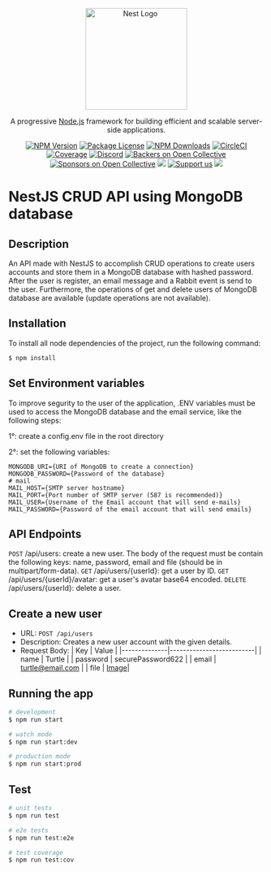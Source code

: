 <p align="center">
  <a href="http://nestjs.com/" target="blank"><img src="https://nestjs.com/img/logo-small.svg" width="200" alt="Nest Logo" /></a>
</p>

[circleci-image]: https://img.shields.io/circleci/build/github/nestjs/nest/master?token=abc123def456
[circleci-url]: https://circleci.com/gh/nestjs/nest

  <p align="center">A progressive <a href="http://nodejs.org" target="_blank">Node.js</a> framework for building efficient and scalable server-side applications.</p>
    <p align="center">
<a href="https://www.npmjs.com/~nestjscore" target="_blank"><img src="https://img.shields.io/npm/v/@nestjs/core.svg" alt="NPM Version" /></a>
<a href="https://www.npmjs.com/~nestjscore" target="_blank"><img src="https://img.shields.io/npm/l/@nestjs/core.svg" alt="Package License" /></a>
<a href="https://www.npmjs.com/~nestjscore" target="_blank"><img src="https://img.shields.io/npm/dm/@nestjs/common.svg" alt="NPM Downloads" /></a>
<a href="https://circleci.com/gh/nestjs/nest" target="_blank"><img src="https://img.shields.io/circleci/build/github/nestjs/nest/master" alt="CircleCI" /></a>
<a href="https://coveralls.io/github/nestjs/nest?branch=master" target="_blank"><img src="https://coveralls.io/repos/github/nestjs/nest/badge.svg?branch=master#9" alt="Coverage" /></a>
<a href="https://discord.gg/G7Qnnhy" target="_blank"><img src="https://img.shields.io/badge/discord-online-brightgreen.svg" alt="Discord"/></a>
<a href="https://opencollective.com/nest#backer" target="_blank"><img src="https://opencollective.com/nest/backers/badge.svg" alt="Backers on Open Collective" /></a>
<a href="https://opencollective.com/nest#sponsor" target="_blank"><img src="https://opencollective.com/nest/sponsors/badge.svg" alt="Sponsors on Open Collective" /></a>
  <a href="https://paypal.me/kamilmysliwiec" target="_blank"><img src="https://img.shields.io/badge/Donate-PayPal-ff3f59.svg"/></a>
    <a href="https://opencollective.com/nest#sponsor"  target="_blank"><img src="https://img.shields.io/badge/Support%20us-Open%20Collective-41B883.svg" alt="Support us"></a>
  <a href="https://twitter.com/nestframework" target="_blank"><img src="https://img.shields.io/twitter/follow/nestframework.svg?style=social&label=Follow"></a>
</p>
  <!--[![Backers on Open Collective](https://opencollective.com/nest/backers/badge.svg)](https://opencollective.com/nest#backer)
  [![Sponsors on Open Collective](https://opencollective.com/nest/sponsors/badge.svg)](https://opencollective.com/nest#sponsor)-->
  
# NestJS CRUD API using MongoDB database 

## Description

An API made with NestJS to accomplish CRUD operations to create users accounts and store them in a MongoDB database with hashed password. After the user is register, an email message and a Rabbit event is send to the user. Furthermore, the operations of get and delete users of MongoDB database are available (update operations are not available).

## Installation

To install all node dependencies of the project, run the following command:

```bash
$ npm install
```

## Set Environment variables

To improve segurity to the user of the application, .ENV variables must be used to access the MongoDB database and the email service, like the following steps:

1°: create a config.env file in the root directory

2°: set the following variables:
```
MONGODB_URI={URI of MongoDB to create a connection}
MONGODB_PASSWORD={Password of the database}
# mail
MAIL_HOST={SMTP server hostname}
MAIL_PORT={Port number of SMTP server (587 is recommended)}
MAIL_USER={Username of the Email account that will send e-mails}
MAIL_PASSWORD={Password of the email account that will send emails}

```

## API Endpoints

```POST``` /api/users: create a new user. The body of the request must be contain the following keys: name, password, email and file (should be in multipart/form-data).
```GET``` /api/users/{userId}: get a user by ID.
```GET``` /api/users/{userId}/avatar: get a user's avatar base64 encoded.
```DELETE``` /api/users/{userId}: delete a user.

## Create a new user
- URL: `POST /api/users`
- Description: Creates a new user account with the given details.
- Request Body:
  | Key | Value |
  |--------------|--------------------------|
  | name | Turtle |
  | password | securePassword622 |
  | email | turtle@email.com |
  | file | [Image](https://f.i.uol.com.br/fotografia/2022/10/27/1666892737635ac3c11d0f7_1666892737_3x2_md.jpg)|

## Running the app

```bash
# development
$ npm run start

# watch mode
$ npm run start:dev

# production mode
$ npm run start:prod
```

## Test

```bash
# unit tests
$ npm run test

# e2e tests
$ npm run test:e2e

# test coverage
$ npm run test:cov
```
